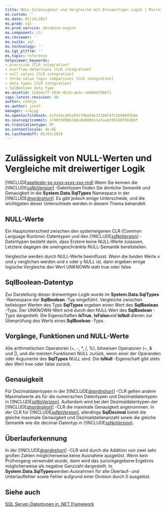 ```yaml
---
title: NULL-Zulässigkeit und Vergleiche mit Dreiwertiger Logik | Microsoft Docs
ms.custom: ''
ms.date: 03/14/2017
ms.prod: sql
ms.prod_service: database-engine
ms.component: clr
ms.reviewer: ''
ms.suite: sql
ms.technology: ''
ms.tgt_pltfrm: ''
ms.topic: reference
helpviewer_keywords:
- precision [CLR integration]
- overflow detections [CLR integration]
- null values [CLR integration]
- three-value logic comparisons [CLR integration]
- data types [CLR integration]
- SqlBoolean data type
ms.assetid: 13da4c7f-1010-4b2d-a63c-c69b6bfd96f1
caps.latest.revision: 38
author: rothja
ms.author: jroth
manager: craigg
ms.openlocfilehash: e1fa14ca91a59174be54e3210074fc1b904d3b8e
ms.sourcegitcommit: 1740f3090b168c0e809611a7aa6fd514075616bf
ms.translationtype: MT
ms.contentlocale: de-DE
ms.lasthandoff: 05/03/2018
---
```

# <a name="nullability-and-three-value-logic-comparisons"></a>Zulässigkeit von NULL-Werten und Vergleiche mit dreiwertiger Logik
[!INCLUDE[appliesto-ss-xxxx-xxxx-xxx-md](../../includes/appliesto-ss-xxxx-xxxx-xxx-md.md)]
  Wenn Sie kennen die [!INCLUDE[ssNoVersion](../../includes/ssnoversion-md.md)] -Datentypen finden Sie ähnliche Semantik und Genauigkeit in die **System.Data.SqlTypes** Namespace in der [!INCLUDE[dnprdnshort](../../includes/dnprdnshort-md.md)]. Es gibt jedoch einige Unterschiede, und die wichtigsten dieser Unterschiede werden in diesem Thema behandelt.  
  
## <a name="null-values"></a>NULL-Werte  
 Ein Hauptunterschied zwischen den systemeigenen CLR (Common Language Runtime)-Datentypen und den [!INCLUDE[ssNoVersion](../../includes/ssnoversion-md.md)] -Datentypen besteht darin, dass Erstere keine NULL-Werte zulassen, Letztere dagegen die uneingeschränkte NULL-Semantik bereitstellen.  
  
 Vergleiche werden durch NULL-Werte beeinflusst. Wenn die beiden Werte x und y verglichen werden und x oder y NULL ist, dann ergeben einige logische Vergleiche den Wert UNKNOWN statt true oder false.  
  
## <a name="sqlboolean-data-type"></a>SqlBoolean-Datentyp  
 Zur Darstellung dieser dreiwertigen Logik wurde im **System.Data.SqlTypes** -Namespace der **SqlBoolean** -Typ eingeführt. Vergleiche zwischen beliebigen Werten des Typs **SqlTypes** ergeben einen Wert des **SqlBoolean** -Typs. Der UNKNOWN-Wert wird durch den NULL-Wert des **SqlBoolean** -Typs dargestellt. Die Eigenschaften **IsTrue**, **IsFalse**und **IsNull** dienen zur Überprüfung des Werts eines **SqlBoolean** -Typs.  
  
## <a name="operations-functions-and-null-values"></a>Vorgänge, Funktionen und NULL-Werte  
 Alle arithmetischen Operatoren (+, -, \*, /, %), bitweisen Operatoren (~, & und |), und die meisten Funktionen NULL zurück, wenn einer der Operanden oder Argumente des **SqlTypes** NULL sind. Die **IsNull** -Eigenschaft gibt stets den Wert true oder false zurück.  
  
## <a name="precision"></a>Genauigkeit  
 Für Dezimaldatentypen in der [!INCLUDE[dnprdnshort](../../includes/dnprdnshort-md.md)] -CLR gelten andere Maximalwerte als für die numerischen Datentypen und Dezimaldatentypen in [!INCLUDE[ssNoVersion](../../includes/ssnoversion-md.md)]. Außerdem wird bei den Dezimaldatentypen der [!INCLUDE[dnprdnshort](../../includes/dnprdnshort-md.md)] -CLR die maximale Genauigkeit angenommen. In der CLR für [!INCLUDE[ssNoVersion](../../includes/ssnoversion-md.md)], allerdings **SqlDecimal** bietet die gleiche maximale Genauigkeit und Dezimalstellenanzahl sowie die gleiche Semantik wie die decimal-Datentyp in [!INCLUDE[ssNoVersion](../../includes/ssnoversion-md.md)].  
  
## <a name="overflow-detection"></a>Überlauferkennung  
 In der [!INCLUDE[dnprdnshort](../../includes/dnprdnshort-md.md)] -CLR wird durch die Addition von zwei sehr großen Zahlen möglicherweise keine Ausnahme ausgelöst. Wenn kein Prüfvorgang verwendet wurde, dann wird das zurückgegebene Ergebnis möglicherweise als negative Ganzzahl dargestellt. In **System.Data.SqlTypes**werden Ausnahmen für alle Überlauf- und Unterlauffehler sowie Fehler aufgrund einer Division durch 0 ausgelöst.  
  
## <a name="see-also"></a>Siehe auch  
 [SQL Server-Datentypen in .NET Framework](../../relational-databases/clr-integration-database-objects-types-net-framework/sql-server-data-types-in-the-net-framework.md)  
  
  
